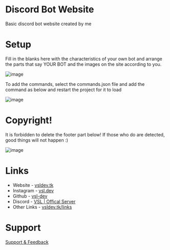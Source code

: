 # Discord Bot Website

Basic discord bot website created by me

# Setup

Fill in the blanks here with the characteristics of your own bot and arrange the parts that say YOUR BOT and the images on the site according to you.

![image](https://user-images.githubusercontent.com/91078294/165969258-e3ed36d6-6cbc-4520-90cd-5982bf304048.png)
 
To add the commands, select the commands.json file and add the command as below and restart the project for it to load

![image](https://user-images.githubusercontent.com/91078294/165969787-48a9deb8-9144-41f2-9ade-79e2f28bc8a5.png)

# Copyright! 
It is forbidden to delete the footer part below! If those who do are detected, good things will not happen :)

![image](https://user-images.githubusercontent.com/91078294/165970238-17751a6a-ae7d-47ee-9737-3896d51421aa.png)

# Links

- Website - [vsldev.tk](https://vsldev.tk)
- Instagram - [vsl.dev](https://vsldev.tk/instagram)
- Github - [vsl-dev](https://vsldev.tk/github)
- Discord - [VSL | Offical Server](https://vsldev.tk/discord)
- Other Links - [vsldev.tk/links](https://vsldev.tk/links) 

# Support

[Support & Feedback](https://vsldev.tk/discord)
